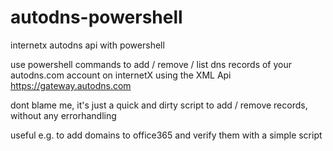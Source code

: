 # autodns-powershell
internetx autodns api with powershell

use powershell commands to add / remove / list dns records of your autodns.com account on internetX using the XML Api https://gateway.autodns.com

dont blame me, it's just a quick and dirty script to add / remove records, without any errorhandling

useful e.g. to add domains to office365 and verify them with a simple script
